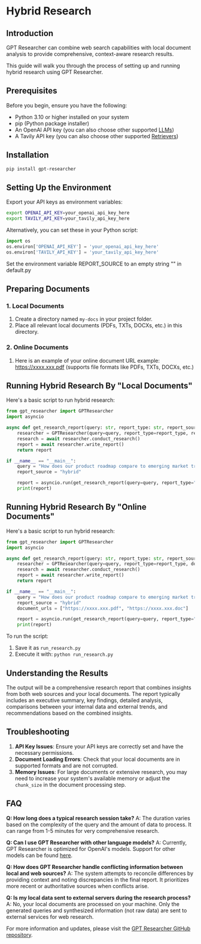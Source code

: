 # Hybrid Research

## Introduction

GPT Researcher can combine web search capabilities with local document analysis to provide comprehensive, context-aware research results. 

This guide will walk you through the process of setting up and running hybrid research using GPT Researcher.

## Prerequisites

Before you begin, ensure you have the following:

- Python 3.10 or higher installed on your system
- pip (Python package installer)
- An OpenAI API key (you can also choose other supported [LLMs](../gpt-researcher/llms/llms.md))
- A Tavily API key (you can also choose other supported [Retrievers](../gpt-researcher/search-engines/retrievers.md))

## Installation

```bash
pip install gpt-researcher
```

## Setting Up the Environment

Export your API keys as environment variables:

```bash
export OPENAI_API_KEY=your_openai_api_key_here
export TAVILY_API_KEY=your_tavily_api_key_here
```

Alternatively, you can set these in your Python script:

```python
import os
os.environ['OPENAI_API_KEY'] = 'your_openai_api_key_here'
os.environ['TAVILY_API_KEY'] = 'your_tavily_api_key_here'
```
Set the environment variable REPORT_SOURCE to an empty string "" in default.py
## Preparing Documents

### 1. Local Documents
1. Create a directory named `my-docs` in your project folder.
2. Place all relevant local documents (PDFs, TXTs, DOCXs, etc.) in this directory.

### 2. Online Documents
1. Here is an example of your online document URL example: https://xxxx.xxx.pdf (supports file formats like PDFs, TXTs, DOCXs, etc.) 


## Running Hybrid Research By "Local Documents"

Here's a basic script to run hybrid research:

```python
from gpt_researcher import GPTResearcher
import asyncio

async def get_research_report(query: str, report_type: str, report_source: str) -> str:
    researcher = GPTResearcher(query=query, report_type=report_type, report_source=report_source)
    research = await researcher.conduct_research()
    report = await researcher.write_report()
    return report

if __name__ == "__main__":
    query = "How does our product roadmap compare to emerging market trends in our industry?"
    report_source = "hybrid"

    report = asyncio.run(get_research_report(query=query, report_type="research_report", report_source=report_source))
    print(report)
```

## Running Hybrid Research By "Online Documents"

Here's a basic script to run hybrid research:

```python
from gpt_researcher import GPTResearcher
import asyncio

async def get_research_report(query: str, report_type: str, report_source: str) -> str:
    researcher = GPTResearcher(query=query, report_type=report_type, document_urls=document_urls, report_source=report_source)
    research = await researcher.conduct_research()
    report = await researcher.write_report()
    return report

if __name__ == "__main__":
    query = "How does our product roadmap compare to emerging market trends in our industry?"
    report_source = "hybrid"
    document_urls = ["https://xxxx.xxx.pdf", "https://xxxx.xxx.doc"]

    report = asyncio.run(get_research_report(query=query, report_type="research_report", document_urls=document_urls, report_source=report_source))
    print(report)
```

To run the script:

1. Save it as `run_research.py`
2. Execute it with: `python run_research.py`

## Understanding the Results

The output will be a comprehensive research report that combines insights from both web sources and your local documents. The report typically includes an executive summary, key findings, detailed analysis, comparisons between your internal data and external trends, and recommendations based on the combined insights.

## Troubleshooting

1. **API Key Issues**: Ensure your API keys are correctly set and have the necessary permissions.
2. **Document Loading Errors**: Check that your local documents are in supported formats and are not corrupted.
3. **Memory Issues**: For large documents or extensive research, you may need to increase your system's available memory or adjust the `chunk_size` in the document processing step.

## FAQ

**Q: How long does a typical research session take?**
A: The duration varies based on the complexity of the query and the amount of data to process. It can range from 1-5 minutes for very comprehensive research.

**Q: Can I use GPT Researcher with other language models?**
A: Currently, GPT Researcher is optimized for OpenAI's models. Support for other models can be found [here](../gpt-researcher/llms/llms.md).

**Q: How does GPT Researcher handle conflicting information between local and web sources?**
A: The system attempts to reconcile differences by providing context and noting discrepancies in the final report. It prioritizes more recent or authoritative sources when conflicts arise.

**Q: Is my local data sent to external servers during the research process?**
A: No, your local documents are processed on your machine. Only the generated queries and synthesized information (not raw data) are sent to external services for web research.

For more information and updates, please visit the [GPT Researcher GitHub repository](https://github.com/assafelovic/gpt-researcher).
